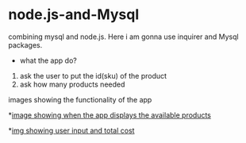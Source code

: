 # node.js-and-Mysql
combining mysql and node.js. Here i am gonna use inquirer and Mysql packages.
* what the app do?
1. ask the user to put the id(sku) of the product 
2. ask how many products needed

images showing the functionality of the app

*[image showing when the app displays the available products](assets/listedItems.jpg)

*[img showing user input and total cost](assets/userinput.jpg)

